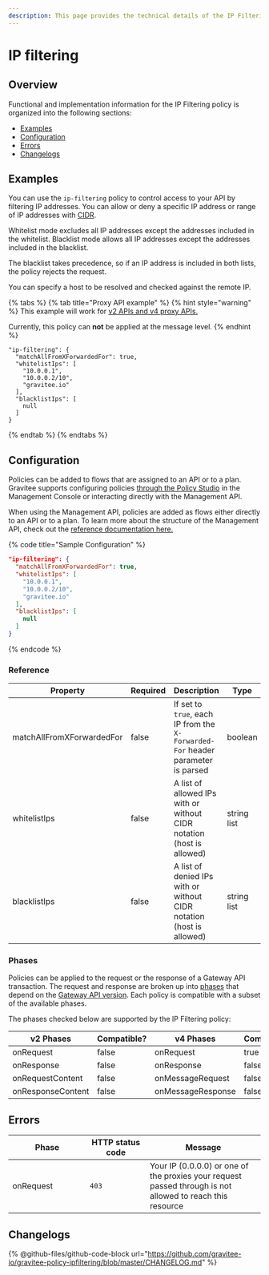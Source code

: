 ```yaml
---
description: This page provides the technical details of the IP Filtering policy
---
```


# IP filtering

## Overview

Functional and implementation information for the IP Filtering policy is organized into the following sections:

* [Examples](template-policy-rework-structure-9.md#examples)
* [Configuration](template-policy-rework-structure-9.md#configuration)
* [Errors](template-policy-rework-structure-9.md#errors)
* [Changelogs](template-policy-rework-structure-9.md#changelogs)

## Examples

You can use the `ip-filtering` policy to control access to your API by filtering IP addresses. You can allow or deny a specific IP address or range of IP addresses with [CIDR](https://tools.ietf.org/html/rfc1519).

Whitelist mode excludes all IP addresses except the addresses included in the whitelist. Blacklist mode allows all IP addresses except the addresses included in the blacklist.

The blacklist takes precedence, so if an IP address is included in both lists, the policy rejects the request.

You can specify a host to be resolved and checked against the remote IP.

{% tabs %}
{% tab title="Proxy API example" %}
{% hint style="warning" %}
This example will work for [v2 APIs and v4 proxy APIs.](../../overview/gravitee-api-definitions-and-execution-engines.md)

Currently, this policy can **not** be applied at the message level.
{% endhint %}

```
"ip-filtering": {
  "matchAllFromXForwardedFor": true,
  "whitelistIps": [
    "10.0.0.1",
    "10.0.0.2/10",
    "gravitee.io"
  ],
  "blacklistIps": [
    null
  ]
}
```
{% endtab %}
{% endtabs %}

## Configuration

Policies can be added to flows that are assigned to an API or to a plan. Gravitee supports configuring policies [through the Policy Studio](../../guides/policy-design/) in the Management Console or interacting directly with the Management API.

When using the Management API, policies are added as flows either directly to an API or to a plan. To learn more about the structure of the Management API, check out the [reference documentation here.](../management-api-reference/)

{% code title="Sample Configuration" %}
```json
"ip-filtering": {
  "matchAllFromXForwardedFor": true,
  "whitelistIps": [
    "10.0.0.1",
    "10.0.0.2/10",
    "gravitee.io"
  ],
  "blacklistIps": [
    null
  ]
}
```
{% endcode %}

### Reference

<table><thead><tr><th>Property</th><th data-type="checkbox">Required</th><th>Description</th><th>Type</th><th>Default</th></tr></thead><tbody><tr><td>matchAllFromXForwardedFor</td><td>false</td><td>If set to <code>true</code>, each IP from the <code>X-Forwarded-For</code> header parameter is parsed</td><td>boolean</td><td><code>false</code></td></tr><tr><td>whitelistIps</td><td>false</td><td>A list of allowed IPs with or without CIDR notation (host is allowed)</td><td>string list</td><td><code>empty</code></td></tr><tr><td>blacklistIps</td><td>false</td><td>A list of denied IPs with or without CIDR notation (host is allowed)</td><td>string list</td><td><code>empty</code></td></tr></tbody></table>

### Phases

Policies can be applied to the request or the response of a Gateway API transaction. The request and response are broken up into [phases](broken-reference) that depend on the [Gateway API version](../../overview/gravitee-api-definitions-and-execution-engines.md). Each policy is compatible with a subset of the available phases.

The phases checked below are supported by the IP Filtering policy:

<table data-full-width="false"><thead><tr><th width="202">v2 Phases</th><th width="139" data-type="checkbox">Compatible?</th><th width="198">v4 Phases</th><th data-type="checkbox">Compatible?</th></tr></thead><tbody><tr><td>onRequest</td><td>false</td><td>onRequest</td><td>true</td></tr><tr><td>onResponse</td><td>false</td><td>onResponse</td><td>false</td></tr><tr><td>onRequestContent</td><td>false</td><td>onMessageRequest</td><td>false</td></tr><tr><td>onResponseContent</td><td>false</td><td>onMessageResponse</td><td>false</td></tr></tbody></table>

## Errors

<table data-full-width="false"><thead><tr><th width="210">Phase</th><th width="171">HTTP status code</th><th width="387">Message</th></tr></thead><tbody><tr><td>onRequest</td><td><code>403</code></td><td>Your IP (0.0.0.0) or one of the proxies your request passed through is not allowed to reach this resource</td></tr></tbody></table>

## Changelogs

{% @github-files/github-code-block url="https://github.com/gravitee-io/gravitee-policy-ipfiltering/blob/master/CHANGELOG.md" %}
